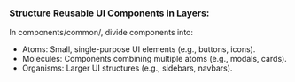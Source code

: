 ### Structure Reusable UI Components in Layers:

In components/common/, divide components into:

- Atoms: Small, single-purpose UI elements (e.g., buttons, icons).
- Molecules: Components combining multiple atoms (e.g., modals, cards).
- Organisms: Larger UI structures (e.g., sidebars, navbars).
